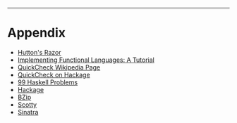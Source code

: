 
----

Appendix
========

* [Hutton's Razor](http://stackoverflow.com/questions/17870864/where-is-huttons-razor-first-defined)
* [Implementing Functional Languages: A Tutorial](http://research.microsoft.com/en-us/um/people/simonpj/papers/pj-lester-book/)
* [QuickCheck Wikipedia Page](http://en.wikipedia.org/wiki/QuickCheck)
* [QuickCheck on Hackage](http://hackage.haskell.org/package/QuickCheck)
* [99 Haskell Problems](http://www.haskell.org/haskellwiki/99_questions)
* [Hackage](http://hackage.haskell.org/packages/hackage.html)
* [BZip](http://en.wikipedia.org/wiki/Bzip2)
* [Scotty](http://hackage.haskell.org/package/scotty)
* [Sinatra](http://www.sinatrarb.com/)

